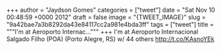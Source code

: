 
+++
author = "Jaydson Gomes"
categories = ["tweet"]
date = "Sat Nov 10 00:48:59 +0000 2012"
draft = false
image = "{TWEET_IMAGE}"
slug = "9a42bae7a3b8292da43e84117cc2a981e4bda3ff"
tags = ["tweet"]
title = """I'm at Aeroporto Internac..."""
+++
I'm at Aeroporto Internacional Salgado Filho (POA) (Porto Alegre, RS) w/ 44 others http://t.co/KAsnoYEk
